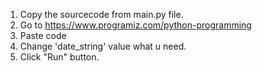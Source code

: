 1. Copy the sourcecode from main.py file.
2. Go to https://www.programiz.com/python-programming 
3. Paste code
4. Change 'date_string' value what u need.
5. Click "Run" button.
